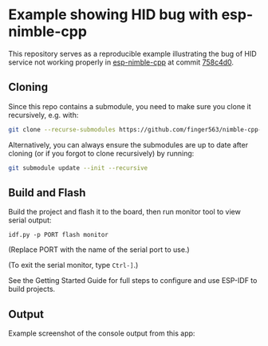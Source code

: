# Example showing HID bug with esp-nimble-cpp

This repository serves as a reproducible example illustrating the bug of HID
service not working properly in
[esp-nimble-cpp](https://github.com/h2zero/esp-nimble-cpp) at commit
[758c4d0](https://github.com/h2zero/esp-nimble-cpp/commit/758c4d0471cca8a00c8652aac2e16940ecb30cb3).

## Cloning

Since this repo contains a submodule, you need to make sure you clone it
recursively, e.g. with:

``` sh
git clone --recurse-submodules https://github.com/finger563/nimble-cpp-hid-issue-example
```

Alternatively, you can always ensure the submodules are up to date after cloning
(or if you forgot to clone recursively) by running:

``` sh
git submodule update --init --recursive
```

## Build and Flash

Build the project and flash it to the board, then run monitor tool to view serial output:

```
idf.py -p PORT flash monitor
```

(Replace PORT with the name of the serial port to use.)

(To exit the serial monitor, type ``Ctrl-]``.)

See the Getting Started Guide for full steps to configure and use ESP-IDF to build projects.

## Output

Example screenshot of the console output from this app:


